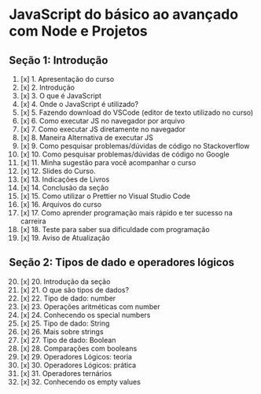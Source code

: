 # JavaScript do básico ao avançado com Node e Projetos

## Seção 1: Introdução

1. [x] 1. Apresentação do curso
2. [x] 2. Introdução
3. [x] 3. O que é JavaScript
4. [x] 4. Onde o JavaScript é utilizado?
5. [x] 5. Fazendo download do VSCode (editor de texto utilizado no curso)
6. [x] 6. Como executar JS no navegador por arquivo
7. [x] 7. Como executar JS diretamente no navegador
8. [x] 8. Maneira Alternativa de executar JS
9. [x] 9. Como pesquisar problemas/dúvidas de código no Stackoverflow
10. [x] 10. Como pesquisar problemas/dúvidas de código no Google
11. [x] 11. Minha sugestão para você acompanhar o curso
12. [x] 12. Slides do Curso.
13. [x] 13. Indicações de Livros
14. [x] 14. Conclusão da seção
15. [x] 15. Como utilizar o Prettier no Visual Studio Code
16. [x] 16. Arquivos do curso
17. [x] 17. Como aprender programação mais rápido e ter sucesso na carreira
18. [x] 18. Teste para saber sua dificuldade com programação
19. [x] 19. Aviso de Atualização

## Seção 2: Tipos de dado e operadores lógicos

20. [x] 20. Introdução da seção
21. [x] 21. O que são tipos de dados?
22. [x] 22. Tipo de dado: number
23. [x] 23. Operações aritméticas com number
24. [x] 24. Conhecendo os special numbers
25. [x] 25. Tipo de dado: String
26. [x] 26. Mais sobre strings
27. [x] 27. Tipo de dado: Boolean
28. [x] 28. Comparações com booleans
29. [x] 29. Operadores Lógicos: teoria
30. [x] 30. Operadores Lógicos: prática
31. [x] 31. Operadores ternários
32. [x] 32. Conhecendo os empty values
